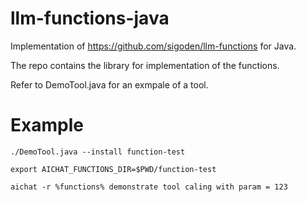 # llm-functions-java

Implementation of https://github.com/sigoden/llm-functions for Java.

The repo contains the library for implementation of the functions.

Refer to DemoTool.java for an exmpale of a tool.

# Example

```
./DemoTool.java --install function-test

export AICHAT_FUNCTIONS_DIR=$PWD/function-test

aichat -r %functions% demonstrate tool caling with param = 123
```
